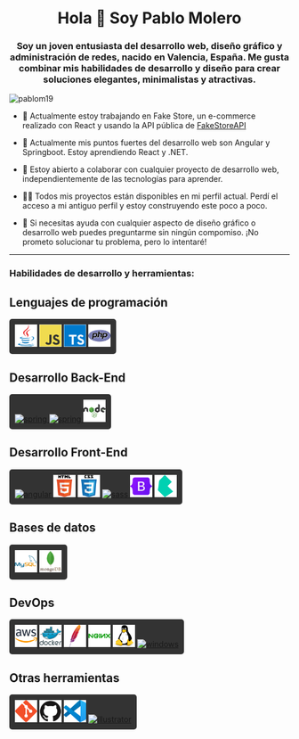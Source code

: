 <h1 align="center">Hola 👋 Soy Pablo Molero</h1>
<h3 align="center">Soy un joven entusiasta del desarrollo web, diseño gráfico y administración de redes, nacido en Valencia, España. Me gusta combinar mis habilidades de desarrollo y diseño para crear soluciones elegantes, minimalistas y atractivas.</h3>

<p align="left"> <img src="https://komarev.com/ghpvc/?username=PabloM19&label=Profile%20views&color=0e75b6&style=flat" alt="pablom19" /> </p>

- 🔭 Actualmente estoy trabajando en Fake Store, un e-commerce realizado con React y usando la API pública de <a href="https://fakestoreapi.com/docs">FakeStoreAPI</a>

- 🌱 Actualmente mis puntos fuertes del desarrollo web son Angular y Springboot. Estoy aprendiendo React y .NET.

- 👯 Estoy abierto a colaborar con cualquier proyecto de desarrollo web, independientemente de las tecnologías para aprender.

- 👨‍💻 Todos mis proyectos están disponibles en mi perfil actual. Perdí el acceso a mi antiguo perfil y estoy construyendo este poco a poco.

- 💬 Si necesitas ayuda con cualquier aspecto de diseño gráfico o desarrollo web puedes preguntarme sin ningún compomiso. ¡No prometo solucionar tu problema, pero lo intentaré!

<hr>

<h3 align="left">Habilidades de desarrollo y herramientas:</h3>

## Lenguajes de programación

<div style="display: flex;">
    <div style="background-color: #333; padding: 10px; border-radius: 5px; margin-right: 10px;">
        <a href="https://www.java.com" target="_blank" rel="noreferrer"> 
            <img src="https://raw.githubusercontent.com/devicons/devicon/master/icons/java/java-original.svg" alt="java" width="40" height="40"/> 
        </a>
        <a href="https://developer.mozilla.org/en-US/docs/Web/JavaScript" target="_blank" rel="noreferrer"> 
            <img src="https://raw.githubusercontent.com/devicons/devicon/master/icons/javascript/javascript-original.svg" alt="javascript" width="40" height="40"/> 
        </a>
            <a href="https://www.typescriptlang.org/" target="_blank" rel="noreferrer"> 
        <img src="https://raw.githubusercontent.com/devicons/devicon/master/icons/typescript/typescript-original.svg" alt="typescript" width="40" height="40"/> 
            </a>
        <a href="https://www.php.net/manual/es/function.phpinfo.php" target="_blank" rel="noreferrer"> 
            <img src="https://github.com/devicons/devicon/blob/master/icons/php/php-original.svg" alt="php" width="40" height="40"/> 
        </a>
    </div>
</div>

## Desarrollo Back-End

<div style="display: flex;">
    <div style="background-color: #333; padding: 10px; border-radius: 5px; margin-right: 10px;">
        <a href="https://spring.io/" target="_blank" rel="noreferrer"> 
            <img src="https://www.vectorlogo.zone/logos/springio/springio-icon.svg" alt="spring" width="40" height="40"/> 
        </a>
        <a href="https://codeigniter.com" target="_blank" rel="noreferrer"> 
            <img src="https://cdn.icon-icons.com/icons2/2415/PNG/512/codeigniter_plain_logo_icon_146591.png" alt="spring" width="40" height="40"/> 
        </a>
        <a href="https://nodejs.org" target="_blank" rel="noreferrer"> 
            <img src="https://raw.githubusercontent.com/devicons/devicon/master/icons/nodejs/nodejs-original-wordmark.svg" alt="nodejs" width="40" height="40"/> 
        </a>
    </div>
</div>

## Desarrollo Front-End

<div style="display: flex;">
    <div style="background-color: #333; padding: 10px; border-radius: 5px; margin-right: 10px;">
        <a href="https://angular.io" target="_blank" rel="noreferrer"> 
            <img src="https://angular.io/assets/images/logos/angular/angular.svg" alt="angular" width="40" height="40"/> 
        </a>
          <a href="https://www.w3.org/html/" target="_blank" rel="noreferrer"> 
            <img src="https://raw.githubusercontent.com/devicons/devicon/master/icons/html5/html5-original-wordmark.svg" alt="html5" width="40" height="40"/> 
        </a>
        <a href="https://www.w3schools.com/css/" target="_blank" rel="noreferrer"> 
            <img src="https://raw.githubusercontent.com/devicons/devicon/master/icons/css3/css3-original-wordmark.svg" alt="css3" width="40" height="40"/> 
        </a>
           <a href="https://www.w3schools.com/sass/" target="_blank" rel="noreferrer"> 
            <img src="https://cdn.jsdelivr.net/gh/devicons/devicon/icons/sass/sass-original.svg" alt="sass" width="40" height="40"/> 
        </a>
        <a href="https://getbootstrap.com/docs/5.0/getting-started/introduction/" target="_blank" rel="noreferrer"> 
            <img src="https://github.com/devicons/devicon/blob/master/icons/bootstrap/bootstrap-original.svg" alt="bootstrap" width="40" height="40"/> 
        </a>
        <a href="https://bulma.io/documentation/" target="_blank" rel="noreferrer"> 
            <img src="https://github.com/devicons/devicon/blob/master/icons/bulma/bulma-plain.svg" alt="bootstrap" width="40" height="40"/> 
        </a>
    </div>
</div>

## Bases de datos

<div style="display: flex;">
    <div style="background-color: #333; padding: 10px; border-radius: 5px; margin-right: 10px;">
        <a href="https://www.mysql.com/" target="_blank" rel="noreferrer"> 
            <img src="https://raw.githubusercontent.com/devicons/devicon/master/icons/mysql/mysql-original-wordmark.svg" alt="mysql" width="40" height="40"/> 
        </a>
        <a href="https://www.mongodb.com/" target="_blank" rel="noreferrer"> 
            <img src="https://raw.githubusercontent.com/devicons/devicon/master/icons/mongodb/mongodb-original-wordmark.svg" alt="mongodb" width="40" height="40"/> 
        </a>
    </div>
</div>

## DevOps

<div style="display: flex;">
    <div style="background-color: #333; padding: 10px; border-radius: 5px; margin-right: 10px;">
        <a href="https://aws.amazon.com" target="_blank" rel="noreferrer"> 
            <img src="https://raw.githubusercontent.com/devicons/devicon/master/icons/amazonwebservices/amazonwebservices-original-wordmark.svg" alt="aws" width="40" height="40"/> 
        </a>
        <a href="https://www.docker.com/" target="_blank" rel="noreferrer"> 
            <img src="https://raw.githubusercontent.com/devicons/devicon/master/icons/docker/docker-original-wordmark.svg" alt="docker" width="40" height="40"/> 
        </a>
        <a href="https://www.apache.com" target="_blank" rel="noreferrer"> 
            <img src="https://github.com/devicons/devicon/blob/master/icons/apache/apache-original.svg" alt="apache" width="40" height="40"/> 
        </a>
        <a href="https://nginx.org/en/" target="_blank" rel="noreferrer"> 
            <img src="https://github.com/devicons/devicon/blob/master/icons/nginx/nginx-original.svg" alt="nginx" width="40" height="40"/> 
        </a>
           <a href="https://www.linux.org/" target="_blank" rel="noreferrer"> 
            <img src="https://raw.githubusercontent.com/devicons/devicon/master/icons/linux/linux-original.svg" alt="linux" width="40" height="40"/> 
        </a>
        <a href="https://www.microsoft.com/es-es/windows?r=" target="_blank" rel="noreferrer"> 
            <img src="https://upload.wikimedia.org/wikipedia/commons/thumb/8/87/Windows_logo_-_2021.svg/2048px-Windows_logo_-_2021.svg.png" alt="windows" width="40" height="40"/> 
        </a>
    </div>
</div>

## Otras herramientas

<div style="display: flex;">
    <div style="background-color: #333; padding: 10px; border-radius: 5px; margin-right: 10px;">
        <a href="https://git-scm.com" target="_blank" rel="noreferrer"> 
            <img src="https://github.com/devicons/devicon/blob/master/icons/git/git-original.svg" alt="git" width="40" height="40"/> 
        </a>
        <a href="https://github.com" target="_blank" rel="noreferrer"> 
            <img src="https://github.com/devicons/devicon/blob/master/icons/github/github-original.svg" alt="git" width="40" height="40"/> 
        </a>
        <a href="https://code.visualstudio.com" target="_blank" rel="noreferrer"> 
            <img src="https://github.com/devicons/devicon/blob/master/icons/vscode/vscode-original.svg" alt="vscode" width="40" height="40"/> 
        </a>
        <a href="https://www.adobe.com/in/products/illustrator.html" target="_blank" rel="noreferrer"> 
            <img src="https://www.vectorlogo.zone/logos/adobe_illustrator/adobe_illustrator-icon.svg" alt="illustrator" width="40" height="40"/> 
        </a>
    </div>
</div>
